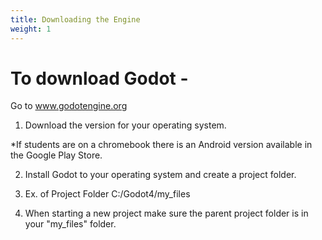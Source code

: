 ```yaml
---
title: Downloading the Engine
weight: 1
---
```

# To download Godot - 

Go to www.godotengine.org

1. Download the version for your operating system.

*If students are on a chromebook there is an Android version available in the Google Play Store.

2. Install Godot to your operating system and create a project folder.

3. Ex. of Project Folder C:/Godot4/my_files

4. When starting a new project make sure the parent project folder is in your "my_files" folder.

